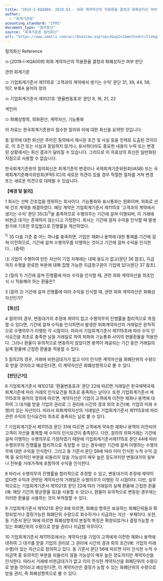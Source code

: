 ```yaml
---
title: "2019-I-KQA009, 2019.03 - 외화 계약자산의 적용환율 결정과 화폐성자산 여부 판단"
author:
  - "회계기준원"
acounting_standard: "IFRS"
document_type: "질의회신"
source: "회계기준원 질의회신"
url: "https://www.samili.com/acc/QnaView.asp?op=3&op2=1&method=title&group=2122-15;1&orgcode=0&searchword=&page=7&code=2019%2DI%2DKQA009%3A20190326"
---
```

질의회신 Reference

ㅁ \[2019-I-KQA009\] 외화 계약자산의 적용환율 결정과 화폐성자산 여부 판단

관련 회계기준

ㅁ 기업회계기준서 제1115호 ‘고객과의 계약에서 생기는 수익’ 문단 31, 39, 44, 56, 107, 부록A 용어의 정의

ㅁ 기업회계기준서 제1021호 ‘환율변동효과’ 문단 8, 16, 21, 22

색인어

ㅁ 화폐성항목, 외화환산, 계약자산, 기능통화

  

이 자료는 한국회계기준원이 접수한 질의와 이에 대한 회신을 요약한 것입니다.

동 질의에 대한 회신은 주어진 질의에서 제시된 조건 및 사실 등을 전제로 도출된 것이므로, 이 조건 또는 사실과 동일하지 않거나, 유사하더라도 중요한 내용이 누락 또는 변경된 상황에서는 회신 결과가 달라질 수 있습니다. 그러므로 이 자료상의 회신은 일반화된 지침으로 사용할 수 없습니다.

한국회계기준원의 질의회신은 회계기준의 변경이나 국제회계기준위원회(IASB) 또는 국제회계기준해석위원회(IFRS IC)의 새로운 의견이 있을 경우 적절한 절차를 거쳐 변경 또는 새로운 의견으로 대체될 수 있습니다.

  
  

**【배경 및 질의】**

1 회사는 선박 건조업을 영위하는 회사이다. 기능통화와 표시통화는 원화이며, 외화로 선박 건조 계약을 체결하였다. 해당 계약은 기업회계기준서 제1115호 ‘고객과의 계약에서 생기는 수익’ 문단 35(3)<sup>1)</sup>을 충족하므로 수행의무는 기간에 걸쳐 이행되며, 이 거래에 비현금 대가는 존재하지 않는다고 가정한다. 회사는 기간에 걸쳐 수익을 인식할 때 발생 원가에 기초한 투입법으로 진행률을 계산하였다.

<sup>1)</sup> 35 다음 기준 중 어느 하나를 충족하면, 기업은 재화나 용역에 대한 통제를 기간에 걸쳐 이전하므로, 기간에 걸쳐 수행의무를 이행하는 것이고 기간에 걸쳐 수익을 인식한다... (중략)

⑶ 기업이 수행하여 만든 자산이 기업 자체에는 대체 용도가 없고(문단 36 참조), 지금까지 수행을 완료한 부분에 대해 집행 가능한 지급청구권이 기업에 있다(문단 37 참조).

  

2 (질의 1) 기간에 걸쳐 진행률에 따라 수익을 인식할 때, 관련 외화 계약자산을 최초인식 시 적용해야 하는 환율은?

  

3 (질의 2) 기간에 걸쳐 진행률에 따라 수익을 인식할 때, 관련 외화 계약자산은 화폐성자산인가?

  
  

**【회신】**

4 질의1의 경우, 변동대가의 추정에 제약이 없고 수행의무의 진행률을 합리적으로 측정할 수 있다면, 기간에 걸쳐 수익을 인식하면서 발생한 외화계약자산의 거래일은 원칙적으로 수행의무가 이행된 각 시점이다. 따라서 기업회계기준서 제1115호에 따라 수익 인식요건을 최초로 충족한 날을 거래일로 하여 외화와 기능통화 사이의 현물환율을 적용한다. 그러나 환율이 유의적으로 변동하지 않았다면 용역이 제공되는 기간 동안 거래일의 실제 환율에 근접한 환율을 적용할 수 있다.

  

5 질의2의 경우, 거래에 비현금대가가 없고 이미 인식한 계약자산을 화폐단위의 수량으로 받을 것이라고 예상된다면, 이 계약자산은 화폐성항목으로 볼 수 있다.

  
  

**【판단근거】**

6 기업회계기준서 제1021호 ‘환율변동효과’ 문단 22에 따르면 거래일은 한국채택국제회계기준에 따라 거래의 인식요건을 최초로 충족하는 날이다. 또한 기업회계기준서 제1115호의 용어의 정의에 따르면, 계약자산은 기업이 고객에게 이전한 재화나 용역에 대하여 그 대가를 받을 기업의 권리로 그 권리에 시간의 경과 외의 조건(예: 기업의 미래 수행)이 있는 자산이다. 따라서 외화계약자산의 거래일은 기업회계기준서 제1115호에 따라 관련 수익의 인식요건이 최초로 충족되는 날로 볼 수 있다.

  

7 기업회계기준서 제1115호 문단 31에 따르면 고객에게 약속한 재화나 용역이 이전되어 고객이 자산을 통제할 때 수익의 인식요건이 충족된다. 다만, 질의의 외화거래는 기간에 걸쳐 이행하는 수행의무로 가정하였기 때문에 기업회계기준서제1115호 문단 44에 따라 수행의무의 진행률을 합리적으로 측정할 수 있는 경우에만 기간에 걸쳐 이행하는 수행의무에 대한 수익을 인식한다. 그리고 동 기준서 문단 56에 따라 이미 인식한 누적 수익 금액 중 유의적인 부분을 되돌리지 않을 가능성이 매우 높은 정도까지만 변동대가의 일부나 전부를 거래가격에 포함하여 수익을 인식한다.

  

8 따라서 수행의무의 진행률을 합리적으로 추정할 수 있고, 변동대가의 추정에 제약이 없다면 수익과 관련된 계약자산의 거래일은 수행의무가 이행된 각 시점이다. 다만, 실무적으로는 기업회계기준서 제1021호 문단 22에 따라 거래일의 실제 환율에 근접한 환율(예: 해당 기간의 평균환율 등)을 사용할 수 있으나, 환율이 유의적으로 변동된 경우에는 이러한 환율을 사용하는 것이 부적절할 수 있다.

  

9 기업회계기준서 제1021호 문단 8에 따르면, 화폐성 항목은 보유하는 화폐단위들과 확정되었거나 결정가능한 화폐단위 수량으로 회수하거나 지급하는 자산ㆍ부채이다. 또한, 동 기준서 문단 16에 따르면 화폐성항목의 본질적 특징은 확정되었거나 결정가능할 수 있는 화폐단위의 수량으로 받을 권리나 지급할 의무이다.

  

10 기업회계기준서 제1115호에서는 계약자산을 기업이 고객에게 이전한 재화나 용역에 대하여 그 대가를 받을 기업의 권리로 그 권리에 시간의 경과 외의 조건(예: 기업의 미래 수행)이 있는 자산으로 정의하고 있다. 동 기준서 문단 56에 따르면 이미 인식한 누적 수익금액 중 유의적인 부분을 되돌리지 않을 가능성이 매우 높은 정도까지만 계약자산을 인식한다. 따라서 거래에 비현금대가가 없고 이미 인식한 계약자산을 화폐단위의 수량으로 받을 것이라고 예상된다면, 이 계약자산은 결정가 능할 수 있는 화폐단위의 수량으로 받을 권리, 즉 화폐성항목으로 볼 수 있다.
